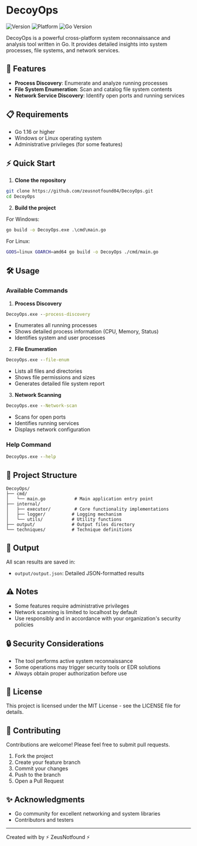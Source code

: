 # DecoyOps

![Version](https://img.shields.io/badge/version-1.0.0-blue.svg)
![Platform](https://img.shields.io/badge/platform-Windows%20%7C%20Linux-lightgrey.svg)
![Go Version](https://img.shields.io/badge/go-%3E%3D%201.16-00ADD8.svg)

DecoyOps is a powerful cross-platform system reconnaissance and analysis tool written in Go. It provides detailed insights into system processes, file systems, and network services.

## 🚀 Features

- **Process Discovery**: Enumerate and analyze running processes
- **File System Enumeration**: Scan and catalog file system contents
- **Network Service Discovery**: Identify open ports and running services

## 📋 Requirements

- Go 1.16 or higher
- Windows or Linux operating system
- Administrative privileges (for some features)

## ⚡ Quick Start

1. **Clone the repository**
```bash
git clone https://github.com/zeusnotfound04/DecoyOps.git
cd DecoyOps
```

2. **Build the project**

For Windows:
```cmd
go build -o DecoyOps.exe .\cmd\main.go
```

For Linux:
```bash
GOOS=linux GOARCH=amd64 go build -o DecoyOps ./cmd/main.go
```

## 🛠️ Usage

### Available Commands

1. **Process Discovery**
```cmd
DecoyOps.exe --process-discovery
```
- Enumerates all running processes
- Shows detailed process information (CPU, Memory, Status)
- Identifies system and user processes

2. **File Enumeration**
```cmd
DecoyOps.exe --file-enum
```
- Lists all files and directories
- Shows file permissions and sizes
- Generates detailed file system report

3. **Network Scanning**
```cmd
DecoyOps.exe --Network-scan
```
- Scans for open ports
- Identifies running services
- Displays network configuration

### Help Command
```cmd
DecoyOps.exe --help
```

## 📁 Project Structure

```
DecoyOps/
├── cmd/
│   └── main.go           # Main application entry point
├── internal/
│   ├── executor/         # Core functionality implementations
│   ├── logger/          # Logging mechanism
│   └── utils/           # Utility functions
├── output/              # Output files directory
└── techniques/          # Technique definitions
```

## 📝 Output

All scan results are saved in:
- `output/output.json`: Detailed JSON-formatted results

## ⚠️ Notes

- Some features require administrative privileges
- Network scanning is limited to localhost by default
- Use responsibly and in accordance with your organization's security policies

## 🔒 Security Considerations

- The tool performs active system reconnaissance
- Some operations may trigger security tools or EDR solutions
- Always obtain proper authorization before use

## 📄 License

This project is licensed under the MIT License - see the LICENSE file for details.

## 🤝 Contributing

Contributions are welcome! Please feel free to submit pull requests.

1. Fork the project
2. Create your feature branch
3. Commit your changes
4. Push to the branch
5. Open a Pull Request

## ✨ Acknowledgments

- Go community for excellent networking and system libraries
- Contributors and testers

---
Created with by ⚡ ZeusNotfound ⚡
